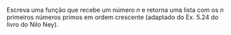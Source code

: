 Escreva uma função que recebe um número $n$ e retorna uma lista com os $n$ primeiros números primos em ordem crescente (adaptado do Ex. 5.24 do livro do Nilo Ney).